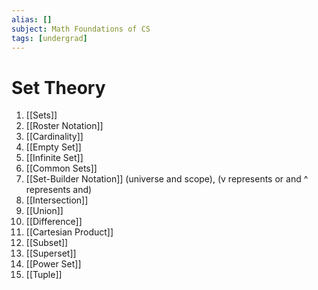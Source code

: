 ```yaml
---
alias: []
subject: Math Foundations of CS
tags: [undergrad]
---
```

# Set Theory

1. [[Sets]]
2. [[Roster Notation]]
3. [[Cardinality]]
4. [[Empty Set]]
5. [[Infinite Set]]
6. [[Common Sets]]
7. [[Set-Builder Notation]] (universe and scope), (v represents or and ^ represents and)
8. [[Intersection]]
9. [[Union]]
10. [[Difference]]
11. [[Cartesian Product]]
12. [[Subset]]
13. [[Superset]]
14. [[Power Set]]
15. [[Tuple]]